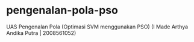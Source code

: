 # pengenalan-pola-pso
UAS Pengenalan Pola (Optimasi SVM menggunakan PSO) (I Made Arthya Andika Putra | 2008561052)
